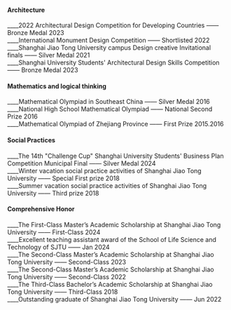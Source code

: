 #### Architecture  
____2022 Architectural Design Competition for Developing Countries —— Bronze Medal 2023  
____International Monument Design Competition —— Shortlisted 2022  
____Shanghai Jiao Tong University campus Design creative Invitational finals —— Silver Medal 2021  
____Shanghai University Students' Architectural Design Skills Competition —— Bronze Medal 2023  

#### Mathematics and logical thinking  
____Mathematical Olympiad in Southeast China —— Silver Medal 2016  
____National High School Mathematical Olympiad —— National Second Prize 2016  
____Mathematical Olympiad of Zhejiang Province —— First Prize 2015.2016  

#### Social Practices  
____The 14th "Challenge Cup" Shanghai University Students' Business Plan Competition Municipal Final —— Silver Medal 2024  
____Winter vacation social practice activities of Shanghai Jiao Tong University —— Special First prize 2018  
____Summer vacation social practice activities of Shanghai Jiao Tong University —— Third prize 2018  

#### Comprehensive Honor  
____The First-Class Master’s Academic Scholarship at Shanghai Jiao Tong University —— First-Class 2024  
____Excellent teaching assistant award of the School of Life Science and Technology of SJTU ——  Jan 2024  
____The Second-Class Master’s Academic Scholarship at Shanghai Jiao Tong University —— Second-Class 2023  
____The Second-Class Master’s Academic Scholarship at Shanghai Jiao Tong University —— Second-Class 2022  
____The Third-Class Bachelor’s Academic Scholarship at Shanghai Jiao Tong University —— Third-Class 2018  
____Outstanding graduate of Shanghai Jiao Tong University —— Jun 2022  
